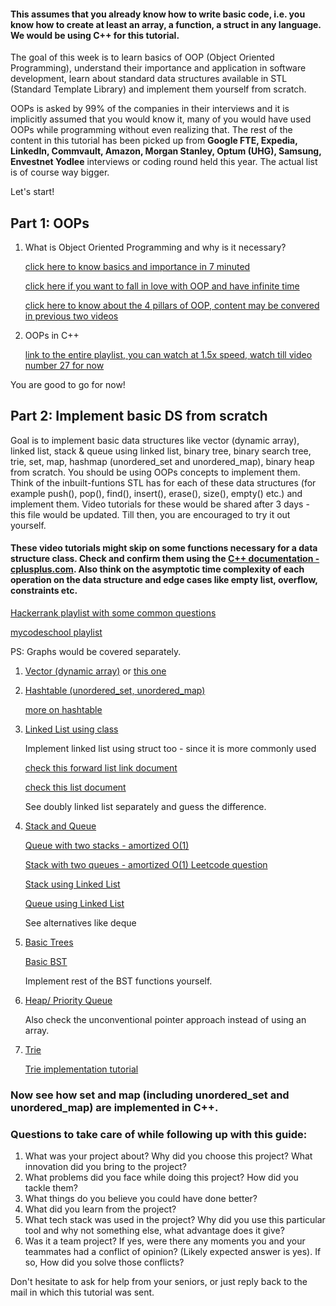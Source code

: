 #### This assumes that you already know how to write basic code, i.e. you know how to create at least an array, a function, a struct in any language. We would be using C++ for this tutorial.

The goal of this week is to learn basics of OOP (Object Oriented Programming), understand their importance and application in software development, learn about standard data structures available in STL (Standard Template Library) and implement them yourself from scratch. 

OOPs is asked by 99% of the companies in their interviews and it is implicitly assumed that you would know it, many of you would have used OOPs while programming without even realizing that.
The rest of the content in this tutorial has been picked up from **Google FTE, Expedia, LinkedIn, Commvault, Amazon, Morgan Stanley, Optum (UHG), Samsung, Envestnet Yodlee** interviews or coding round held this year. The actual list is of course way bigger.

Let's start!

## Part 1: OOPs

1. What is Object Oriented Programming and why is it necessary?

    [click here to know basics and importance in 7 minuted](https://www.youtube.com/watch?v=pTB0EiLXUC8)
  
    [click here if you want to fall in love with OOP and have infinite time](https://www.youtube.com/watch?v=-DP1i2ZU9gk)
  
    [click here to know about the 4 pillars of OOP, content may be convered in previous two videos](https://www.youtube.com/watch?v=1ONhXmQuWP8)

2. OOPs in C++

	[link to the entire playlist, you can watch at 1.5x speed, watch till video number 27 for now](https://www.youtube.com/watch?v=xnh7ip5gpzc&list=PLfVsf4Bjg79DLA5K3GLbIwf3baNVFO2Lq)
	
You are good to go for now!

## Part 2: Implement basic DS from scratch

Goal is to implement basic data structures like vector (dynamic array), linked list, stack & queue using linked list, binary tree, binary search tree, trie, set, map, hashmap (unordered_set and unordered_map), binary heap from scratch. 
You should be using OOPs concepts to implement them. Think of the inbuilt-funtions STL has for each of these data structures (for example push(), pop(), find(), insert(), erase(), size(), empty() etc.) and implement them.
Video tutorials for these would be shared after 3 days - this file would be updated. Till then, you are encouraged to try it out yourself. 

#### These video tutorials might skip on some functions necessary for a data structure class. Check and confirm them using the [C++ documentation - cplusplus.com](http://www.cplusplus.com/reference/). Also think on the asymptotic time complexity of each operation on the data structure and edge cases like empty list, overflow, constraints etc.

[Hackerrank playlist with some common questions](https://www.youtube.com/playlist?list=PL2_aWCzGMAwI3W_JlcBbtYTwiQSsOTa6P)

[mycodeschool playlist](https://www.youtube.com/playlist?list=PL2_aWCzGMAwI3W_JlcBbtYTwiQSsOTa6P)

PS: Graphs would be covered separately. 

1. [Vector (dynamic array)](https://www.youtube.com/watch?v=ryRf4Jh_YC0) or [this one](https://www.youtube.com/watch?v=HN3tZaMcgkw)
1. [Hashtable (unordered_set, unordered_map)](https://www.youtube.com/watch?v=2_3fR-k-LzI)

	[more on hashtable](https://www.youtube.com/watch?v=shs0KM3wKv8)
1. [Linked List using class](https://www.youtube.com/watch?v=njTh_OwMljA)

	Implement linked list using struct too - since it is more commonly used
	
	[check this forward list link document](https://www.geeksforgeeks.org/forward-list-c-set-1-introduction-important-functions/)
	
	[check this list document](http://www.cplusplus.com/reference/list/list)
	
	See doubly linked list separately and guess the difference.
1. [Stack and Queue](https://www.youtube.com/watch?v=wjI1WNcIntg&list=PLI1t_8YX-Apv-UiRlnZwqqrRT8D1RhriX&index=3)

	[Queue with two stacks - amortized O(1)](https://www.youtube.com/watch?v=7ArHz8jPglw&list=PLI1t_8YX-Apv-UiRlnZwqqrRT8D1RhriX&index=2)
	
	[Stack with two queues - amortized O(1) Leetcode question](https://leetcode.com/problems/implement-stack-using-queues/)
	
	[Stack using Linked List](https://www.youtube.com/watch?v=MuwxQ2IB8lQ)
	
	[Queue using Linked List](https://www.youtube.com/watch?v=A5_XdiK4J8A)
	
	See alternatives like deque
	
1. [Basic Trees](https://www.youtube.com/watch?v=oSWTXtMglKE&list=PLI1t_8YX-Apv-UiRlnZwqqrRT8D1RhriX&index=7)

	[Basic BST](https://www.youtube.com/watch?v=i_Q0v_Ct5lY&list=PLI1t_8YX-Apv-UiRlnZwqqrRT8D1RhriX&index=6)
	
	Implement rest of the BST functions yourself.
1. [Heap/ Priority Queue](https://www.youtube.com/watch?v=t0Cq6tVNRBA&list=PLI1t_8YX-Apv-UiRlnZwqqrRT8D1RhriX&index=10)

	Also check the unconventional pointer approach instead of using an array.
	
1. [Trie](https://www.youtube.com/watch?v=zIjfhVPRZCg&list=PLI1t_8YX-Apv-UiRlnZwqqrRT8D1RhriX&index=9)
	
	[Trie implementation tutorial](www.hackerearth.com/practice/data-structures/advanced-data-structures/trie-keyword-tree/tutorial/)

### Now see how set and map (including unordered_set and unordered_map) are implemented in C++.

### Questions to take care of while following up with this guide:

1. What was your project about? Why did you choose this project? What innovation did you bring to the project?
2. What problems did you face while doing this project? How did you tackle them?
3. What things do you believe you could have done better?
4. What did you learn from the project? 
5. What tech stack was used in the project? Why did you use this particular tool and why not something else, what advantage does it give?
6. Was it a team project? If yes, were there any moments you and your teammates had a conflict of opinion? (Likely expected answer is yes). If so, How did you solve those conflicts?

Don't hesitate to ask for help from your seniors, or just reply back to the mail in which this tutorial was sent. 
